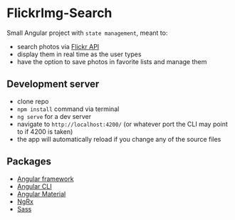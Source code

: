 # FlickrImg-Search

Small Angular project with `state management`, meant to:
- search photos via [Flickr API](https://www.flickr.com/)
- display them in real time as the user types
- have the option to save photos in favorite lists and manage them

## Development server

- clone repo
- `npm install` command via terminal
- `ng serve` for a dev server
- navigate to `http://localhost:4200/` (or whatever port the CLI may point to if 4200 is taken)
- the app will automatically reload if you change any of the source files

## Packages

- [Angular framework](https://angular.io/)
- [Angular CLI](https://github.com/angular/angular-cli)
- [Angular Material](https://material.angular.io/)
- [NgRx](https://ngrx.io/)
- [Sass](https://sass-lang.com/)
